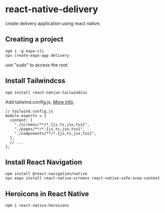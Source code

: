 # react-native-delivery
create delivery application using react native.

## Creating a project
```
npm i -g expo-cli      
npx create-expo-app delivery
```

use "sudo" to access the root.

## Install Tailwindcss
```
npm install react-native-tailwindcss
```

Add tailwind.config.js, [More Info](https://www.nativewind.dev/guides/babel).
```
// tailwind.config.js
module.exports = {
  content: [
    "./screens/**/*.{js,ts,jsx,tsx}",
    "./pages/**/*.{js,ts,jsx,tsx}",
    "./components/**/*.{js,ts,jsx,tsx}",
  ],
  // ...
};
```
## Install React Navigation
```
npm install @react-navigation/native
npx expo install react-native-screens react-native-safe-area-context
```

## Heroicons in React Native
```
npm i react-native-heroicons
```
